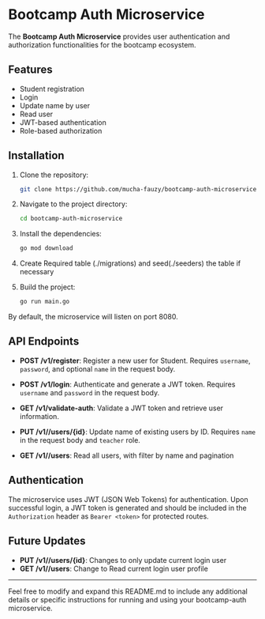 # Bootcamp Auth Microservice

The **Bootcamp Auth Microservice** provides user authentication and authorization functionalities for the bootcamp ecosystem.

## Features

- Student registration
- Login
- Update name by user
- Read user
- JWT-based authentication
- Role-based authorization

## Installation

1. Clone the repository:

   ```bash
   git clone https://github.com/mucha-fauzy/bootcamp-auth-microservice.git
   ```

2. Navigate to the project directory:

   ```bash
   cd bootcamp-auth-microservice
   ```

3. Install the dependencies:

   ```bash
   go mod download
   ```
4. Create Required table (./migrations) and seed(./seeders) the table if necessary

5. Build the project:

   ```bash
   go run main.go
   ```


By default, the microservice will listen on port 8080.

## API Endpoints

- **POST /v1/register**: Register a new user for Student. Requires `username`, `password`, and optional `name` in the request body.

- **POST /v1/login**: Authenticate and generate a JWT token. Requires `username` and `password` in the request body.

- **GET /v1/validate-auth**: Validate a JWT token and retrieve user information.

- **PUT /v1//users/{id}**: Update name of existing users by ID. Requires `name` in the request body and `teacher` role.

- **GET /v1//users**: Read all users, with filter by name and pagination


## Authentication

The microservice uses JWT (JSON Web Tokens) for authentication. Upon successful login, a JWT token is generated and should be included in the `Authorization` header as `Bearer <token>` for protected routes.

## Future Updates
- **PUT /v1//users/{id}**: Changes to only update current login user
- **GET /v1//users**:  Change to Read current login user profile

---
Feel free to modify and expand this README.md to include any additional details or specific instructions for running and using your bootcamp-auth microservice.